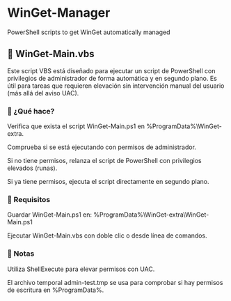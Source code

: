 # WinGet-Manager
PowerShell scripts to get WinGet automatically managed


## 📄 WinGet-Main.vbs

Este script VBS está diseñado para ejecutar un script de PowerShell con privilegios de administrador de forma automática y en segundo plano. Es útil para tareas que requieren elevación sin intervención manual del usuario (más allá del aviso UAC).

### 🔧 ¿Qué hace?

Verifica que exista el script WinGet-Main.ps1 en %ProgramData%\WinGet-extra\.

Comprueba si se está ejecutando con permisos de administrador.

Si no tiene permisos, relanza el script de PowerShell con privilegios elevados (runas).

Si ya tiene permisos, ejecuta el script directamente en segundo plano.


### 📁 Requisitos

Guardar WinGet-Main.ps1 en:
%ProgramData%\WinGet-extra\WinGet-Main.ps1

Ejecutar WinGet-Main.vbs con doble clic o desde línea de comandos.


### 📌 Notas

Utiliza ShellExecute para elevar permisos con UAC.

El archivo temporal admin-test.tmp se usa para comprobar si hay permisos de escritura en %ProgramData%.